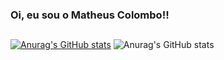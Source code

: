 
### Oi, eu sou o Matheus Colombo!!

##

[![Anurag's GitHub stats](https://github-readme-stats.vercel.app/api?username=mathcolombo)](https://github.com/mathcolombo/github-readme-stats)
![Anurag's GitHub stats](https://github-readme-stats.vercel.app/api?username=mathcolombo&show_icons=true)
